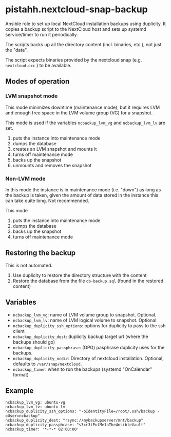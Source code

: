 # pistahh.nextcloud-snap-backup

Ansible role to set up local NextCloud installation backups using duplicity.
It copies a backup script to the NextCloud host and sets up systemd service/timer to run it periodically.

The scripts backs up all the directory content (incl. binaries, etc.), not just the "data".

The script expects binaries provided by the nextcloud snap (e.g. `nextcloud.occ` ) to be available.

## Modes of operation

### LVM snapshot mode

This mode minimizes downtime (maintenance mode), but it requires LVM and enough free space in the LVM volume group (VG) for a snapshot.

This mode is used if the variables `ncbackup_lvm_vg` and `ncbackup_lvm_lv` are set.

1. puts the instance into maintenance mode
2. dumps the database
3. creates an LVM snapshot and mounts it
4. turns off maintenance mode
5. backs up the snapshot
6. unmounts and removes the snapshot

### Non-LVM mode

In this mode the instance is in maintenance mode (i.e. "down") as long as the backup is taken, given the amount of data stored in the instance this can take quite long. Not recommended.

This mode

1. puts the instance into maintenance mode
2. dumps the database
3. backs up the snapshot
4. turns off maintenance mode

## Restoring the backup

This is not automated.

1. Use duplicity to restore the directory structure with the content
2. Restore the database from the file `db-backup.sql` (found in the restored content)

## Variables

* `ncbackup_lvm_vg`: name of LVM volume group to snapshot. Optional.
* `ncbackup_lvm_lv`: name of LVM logical volume to snapshot. Optional.
* `ncbackup_duplicity_ssh_options`: options for duplicity to pass to the ssh client
* `ncbackup_duplicity_dest`: duplicity backup target url (where the backups should go)
* `ncbackup_duplicity_passphrase`: (GPG) pasphrase duplicity uses for the backups.
* `ncbackup_duplicity_ncdir`: Directory of nextcloud installation. Optional, defaults to `/var/snap/nextcloud`.
* `ncbackup_timer`: when to run the backups (systemd "OnCalendar" format)

## Example
```
ncbackup_lvm_vg: ubuntu-vg
ncbackup_lvm_lv: ubuntu-lv
ncbackup_duplicity_ssh_options: "-oIdentityFile=/root/.ssh/backup -oUser=ncbackup"
ncbackup_duplicity_dest: "rsync://mybackupserver/mnt/backup"
ncbackup_duplicity_passphrase: "s3cr3tPutMe1nThe4nsibleVault"
ncbackup_timer: '*-*-* 02:00:00'
```